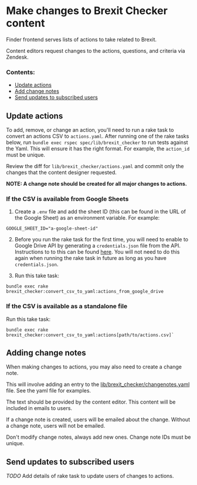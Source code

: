 # Make changes to Brexit Checker content

Finder frontend serves lists of actions to take related to Brexit.

Content editors request changes to the actions, questions, and criteria via
Zendesk.

### Contents:

- [Update actions](#update-actions)
- [Add change notes](#adding-change-notes)
- [Send updates to subscribed users](#send-updates-to-subscribed-users)

## Update actions

To add, remove, or change an action, you'll need to run a rake task to convert an actions CSV to `actions.yaml`.  After running one of the rake tasks below, run `bundle exec rspec spec/lib/brexit_checker` to run tests against the Yaml. This will ensure it has the right format. For example, the `action_id` must be unique.

Review the diff for `lib/brexit_checker/actions.yaml` and commit only the changes that
the content designer requested.

**NOTE: A change note should be created for all major changes to actions.**

### If the CSV is available from Google Sheets
1. Create a `.env` file and add the sheet ID (this can be found in the URL of the Google Sheet) as an environment variable. For example:

```
GOOGLE_SHEET_ID="a-google-sheet-id"
```

2. Before you run the rake task for the first time, you will need to enable to Google Drive API by generating a `credentials.json` file from the API.  Instructions to to this can be found [here](https://developers.google.com/drive/api/v3/quickstart/ruby).  You will not need to do this again when running the rake task in future as long as you have `credentials.json`.

3. Run this take task:

```
bundle exec rake brexit_checker:convert_csv_to_yaml:actions_from_google_drive
```

### If the CSV is available as a standalone file

Run this take task:

```
bundle exec rake brexit_checker:convert_csv_to_yaml:actions[path/to/actions.csv]`
```

## Adding change notes

When making changes to actions, you may also need to create a change note.

This will involve adding an entry to the [lib/brexit_checker/changenotes.yaml](https://github.com/alphagov/finder-frontend/tree/master/lib/brexit_checker/changenotes.yaml)
file. See the yaml file for examples.

The text should be provided by the content editor. This content will be
included in emails to users.

If a change note is created, users will be emailed about the change. Without
a change note, users will not be emailed.

Don't modify change notes, always add new ones. Change note IDs must be unique.

## Send updates to subscribed users

*TODO* Add details of rake task to update users of changes to actions.
